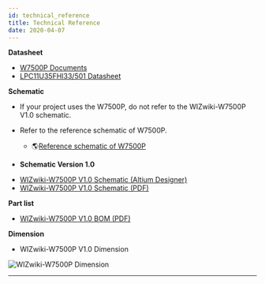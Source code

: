 ```yaml
---
id: technical_reference
title: Technical Reference
date: 2020-04-07
---
```



**Datasheet**

   * [W7500P Documents](../../iMCU/W7500P/Documents.md)
   * [LPC11U35FHI33/501 Datasheet](/img/products/w7500p/overview/LPC11U3X.pdf)

**Schematic**

  - If your project uses the W7500P, do not refer to the WIZwiki-W7500P
    V1.0 schematic.
  - Refer to the reference schematic of W7500P.
      - 🌎[Reference schematic of W7500P](https://github.com/Wiznet/Hardware-Files-of-WIZnet/tree/master/01_iMCU/W7500P/Reference%20Schematic)



  - **Schematic Version 1.0**



   * [WIZwiki-W7500P V1.0 Schematic (Altium Designer)]()
   * [WIZwiki-W7500P V1.0 Schematic (PDF)](/img/products/w7500p/overview/wizwiki-w7500p_sch_v1.0.pdf)

**Part list**

   * [WIZwiki-W7500P V1.0 BOM (PDF)](/img/products/w7500p/overview/wizwiki-w7500_dimension.png)

**Dimension**

   * WIZwiki-W7500P V1.0 Dimension

![WIZwiki-W7500P Dimension](/products/wizwiki_w7500p/wizwiki-w7500p_dimension.png%20)

-----
